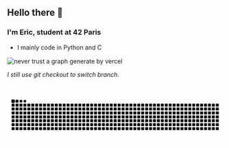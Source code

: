 ## Hello there 👋

### I'm Eric, student at 42 Paris

- I mainly code in Python and C

<p><img align="center" src="https://github-readme-stats.vercel.app/api/top-langs?username=Hqndler&show_icons=true&locale=en&layout=compact&hide=html,css,makefile,dockerfile,shell&count_weight=0.5&size_weight=0.5&theme=tokyonight" alt="never trust a graph generate by vercel" /></p>

<i>I still use git checkout to switch branch.

# 

![snake](https://github.com/Hqndler/Hqndler/blob/output/github-contribution-grid-snake-dark.svg)

<!--
**Hqndler/Hqndler** is a ✨ _special_ ✨ repository because its `README.md` (this file) appears on your GitHub profile.

Here are some ideas to get you started:

- 🔭 I’m currently working on ...
- 🌱 I’m currently learning ...
- 👯 I’m looking to collaborate on ...
- 🤔 I’m looking for help with ...
- 💬 Ask me about ...
- 📫 How to reach me: ...
- 😄 Pronouns: ...
- ⚡ Fun fact: ...
-->
